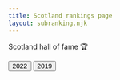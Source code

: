 ```yaml
---
title: Scotland rankings page
layout: subranking.njk
---
```


Scotland hall of fame 🏆

<div class="rankingbtn">
  <button class="btn" id="scot22">2022</button>
  <button class="btn" id="scot19">2019</button>
</div>